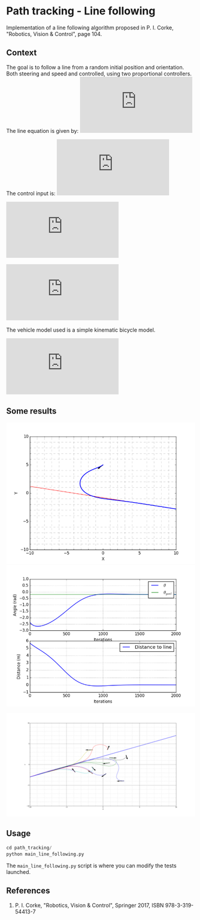 
# Path tracking - Line following

Implementation of a line following algorithm proposed in P. I. Corke, "Robotics, Vision & Control", page 104. 


## Context

The goal is to follow a line from a random initial position and orientation. 
Both steering and speed and controlled, using two proportional controllers. 
The line equation is given by: ![](http://latex.codecogs.com/gif.latex?ax&plus;by&plus;c%20%3D0)


The control input is:
![](http://latex.codecogs.com/gif.latex?%5Cgamma%20%3D%20-K_d%20d%20&plus;%20K_h%20%28%5Ctheta%5E%7B*%7D-%5Ctheta%29)


![](http://latex.codecogs.com/gif.latex?%5Ctheta%5E%7B*%7D%20%3D%20tan%5E%7B-1%7D%28%5Cfrac%7B-a%7D%7Bb%7D%29%20%5C%5C)

![](http://latex.codecogs.com/gif.latex?d%20%3D%20%5Cfrac%7B%28a%2Cb%2Cc%29%5Ccdot%28x%2Cy%2C1%29%7D%20%7B%5Csqrt%28a%5E%7B2%7D&plus;b%5E%7B2%7D%29%7D)


The vehicle model used is a simple kinematic bicycle model.

![](http://latex.codecogs.com/gif.latex?%5Cgamma%20%3D%20-K_d%20d%20&plus;%20K_h%20%28%5Ctheta%5E%7B*%7D-%5Ctheta%29%20%5C%5C%20%5Ctheta%5E%7B*%7D%20%3D%20tan%5E%7B-1%7D%28%5Cfrac%7B-a%7D%7Bb%7D%29%20d)


## Some results

![](images/traj.png)  ![](images/d_theta.png)

![](images/random.png)

## Usage

```python
cd path_tracking/
python main_line_following.py
```

The ```main_line_following.py``` script is where you can modify the tests launched.



## References
1. P. I. Corke, "Robotics, Vision & Control", Springer 2017, ISBN 978-3-319-54413-7

